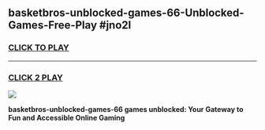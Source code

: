 
## basketbros-unblocked-games-66-Unblocked-Games-Free-Play #jno2l
<h3>
<a href="https://us.freeplayer.one?title=basketbros-unblocked-games-66&ref=9M">CLICK TO PLAY</a></h3>
<hr>

<h3>
<a href="https://us.freeplayer.one?title=basketbros-unblocked-games-66&ref=9M">CLICK 2 PLAY</a>
  
</h3>

<a href="https://us.freeplayer.one?title=basketbros-unblocked-games-66&ref=9M"><img src="https://clearcache.store/games.png"></a>


**basketbros-unblocked-games-66 games unblocked: Your Gateway to Fun and Accessible Online Gaming**
